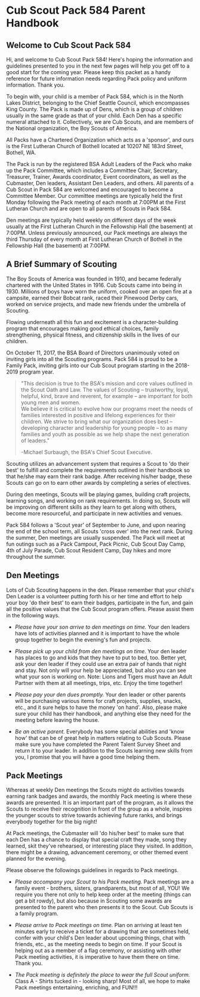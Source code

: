 # Cub Scout Pack 584 Parent Handbook

## Welcome to Cub Scout Pack 584

Hi, and welcome to Cub Scout Pack 584! 
Here's hoping the information and guidelines presented to you in the next few pages will help you get off to a good start
for the coming year. Please keep this packet as a handy reference for future information needs regarding Pack policy and
uniform information. Thank you.

To begin with, your child is a member of Pack 584, which is in the North Lakes District, belonging to the Chief Seattle Council,
which encompasses King County. The Pack is made up of Dens, which is a group of children usually in the same grade as that
of your child.  Each Den has a specific numeral attached to it. Collectively, we are Cub Scouts, and are members of the
National organization, the Boy Scouts of America.

All Packs have a Chartered Organization which acts as a 'sponsor', and ours is the First Lutheran Church of Bothell located
at 10207 NE 183rd Street, Bothell, WA. 

The Pack is run by the registered BSA Adult Leaders of the Pack who make up the Pack Committee, which includes a
Committee Chair, Secretary, Treasurer, Trainer, Awards coordinator, Event coordinators, as well as the Cubmaster, Den leaders,
Assistant Den Leaders, and others. All parents of a Cub Scout in Pack 584 are welcomed and encouraged to become a Committee Member. 
Our committee meetings are typically held the first Monday following the Pack meeting of each month at 7:00PM at
the First Lutheran Church and are open to all parents of Scouts in Pack 584.

Den meetings are typically held weekly on different days of the week usually at the First Lutheran Church in the Fellowship
Hall (the basement) at 7:00PM. Unless previously announced, our Pack meetings are always the third Thursday of every month at
First Lutheran Church of Bothell in the Fellowship Hall (the basement) at 7:00PM.

## A Brief Summary of Scouting

The Boy Scouts of America was founded in 1910, and became federally chartered with the United States in 1916.
Cub Scouts came into being in 1930. Millions of boys have worn the uniform, cooked over an open fire at a campsite,
earned their Bobcat rank, raced their Pinewood Derby cars, worked on service projects, and made new friends under the
umbrella of Scouting.

Flowing underneath all this fun and excitement is a character-building program that encourages making good ethical choices,
family strengthening, physical fitness, and citizenship skills in the lives of our children.

On October 11, 2017, the BSA Board of Directors unanimously voted on inviting girls into all the Scouting programs.
Pack 584 is proud to be a Family Pack, inviting girls into our Cub Scout program starting in the 2018-2019 program year.

>"This decision is true to the BSA's mission and core values outlined in the Scout Oath and Law.
>The values of Scouting – trustworthy, loyal, helpful, kind, brave and reverent, for example – are important for
>both young men and women.  
>We believe it is critical to evolve how our programs meet the needs of families interested in positive and lifelong experiences
>for their children. We strive to bring what our organization does best – developing character and leadership for young people – 
>to as many families and youth as possible as we help shape the next generation of leaders."
>
>-Michael Surbaugh, the BSA's Chief Scout Executive.

Scouting utilizes an advancement system that requires a Scout to 'do their best' to fulfill and complete the requirements
outlined in their handbook so that he/she may earn their rank badge. After receiving his/her badge, these Scouts can go on
to earn other awards by completing a series of electives. 

During den meetings, Scouts will be playing games, building craft projects, learning songs, and working on rank
requirements.  In doing so, Scouts will be improving on different skills as they learn to get along with others,
become more resourceful, and participate in new activities and venues. 

Pack 584 follows a 'Scout year' of September to June, and upon nearing the end of the school term, all Scouts 'cross over'
into the next rank. During the summer, Den meetings are usually suspended.  The Pack will meet at fun outings such as a
Pack Campout, Pack Picnic, Cub Scout Day Camp, 4th of July Parade, Cub Scout Resident Camp, Day hikes and more
throughout the summer. 

## Den Meetings

Lots of Cub Scouting happens in the den. Please remember that your child's Den Leader is a volunteer putting
forth his or her time and effort to help your boy 'do their best' to earn their badges, participate in the fun,
and gain all the positive values that the Cub Scout program offers. Please assist them in the following ways.

* _Please have your son arrive to den meetings on time._ Your den leaders have lots of activities planned
and it is important to have the whole group together to begin the evening's fun and projects.

* _Please pick up your child from den meetings on time._ Your den leader has places to go and kids that they
have to put to bed, too. Better yet, ask your den leader if they could use an extra pair of hands that night
and stay. Not only will your help be appreciated, but also you can see what your son is working on.  Note: 
Lions and Tigers must have an Adult Partner with them at all meetings, trips, etc. Enjoy the time together!

* _Please pay your den dues promptly._ Your den leader or other parents will be purchasing various items for
craft projects, supplies, snacks, etc., and it sure helps to have the money 'on hand'. Also, please make sure
your child has their handbook, and anything else they need for the meeting before leaving the house.

* _Be an active parent._ Everybody has some special abilities and 'know how' that can be of great help in
matters relating to Cub Scouts. Please make sure you have completed the Parent Talent Survey Sheet and return
it to your leader. In addition to the Scouts learning new skills from you, I promise that you will have a good
time helping them. 

## Pack Meetings

Whereas at weekly Den meetings the Scouts might do activities towards earning rank badges and awards, the
monthly Pack meeting is where these awards are presented. It is an important part of the program, as it allows
the Scouts to receive their recognition in front of the group as a whole, inspires the younger scouts to strive
towards achieving future ranks, and brings everybody together for the big night! 
 
At Pack meetings, the Cubmaster will 'do his/her best' to make sure that each Den has a chance to display that
special craft they made, song they learned, skit they've rehearsed, or interesting place they visited. In addition,
there might be a drawing, advancement ceremony, or other themed event planned for the evening.

Please observe the followings guidelines in regards to Pack meetings.  

* _Please accompany your Scout to his Pack meeting._ Pack meetings are a family event - brothers, sisters,
grandparents, but most of all, YOU! We require you there not only to help keep order at the meeting (things can get
a bit rowdy), but also because in Scouting some awards are presented to the parent who then presents it to the
Scout. Cub Scouts is a family program.  

* _Please arrive to Pack meetings on time._  Plan on arriving at least ten minutes early to receive a ticket for a
drawing that are sometimes held, confer with your child's Den leader about upcoming things, chat with friends, etc.,
as the meeting needs to begin on time. If your Scout is helping out as a member of a flag ceremony, or assisting
with other Pack meeting activities, it is imperative to have them there on time. Thank you.  

* _The Pack meeting is definitely the place to wear the full Scout uniform._  Class A - Shirts tucked in - looking sharp!
Most of all, we hope to make Pack meetings entertaining, enriching, and FUN!!!  
